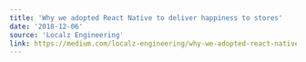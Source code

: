 ```yaml
---
title: 'Why we adopted React Native to deliver happiness to stores'
date: '2018-12-06'
source: 'Localz Engineering'
link: https://medium.com/localz-engineering/why-we-adopted-react-native-to-deliver-happiness-to-stores-dce6d27791b9
---
```


